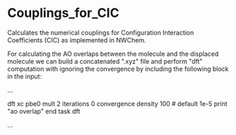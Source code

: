 # Couplings_for_CIC
  Calculates the numerical couplings for Configuration Interaction
Coefficients (CIC) as implemented in NWChem.

  For calculating the AO overlaps between the molecule and the
displaced molecule we can build a concatenated ".xyz" file and perform
"dft" computation with ignoring the convergence by including the
following block in the input:

...

 dft
   xc      pbe0
   mult 2
   iterations 0
   convergence density  100    # default 1e-5
   print "ao overlap"
 end
 task dft

...


